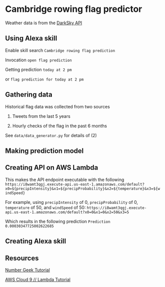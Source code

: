 # Cambridge rowing flag predictor
Weather data is from the [DarkSky API](https://darksky.net/dev)

## Using Alexa skill
Enable skill search `Cambridge rowing flag prediction`

Invocation `open flag prediction`

Getting prediction `today at 2 pm`

or `flag prediction for today at 2 pm`

## Gathering data
Historical flag data was collected from two sources

1. Tweets from the last 5 years

2. Hourly checks of the flag in the past 6 months

See `data/data_generator.py` for details of (2)

## Making prediction model

## Creating API on AWS Lambda

This makes the API endpoint executable with the following
`https://i8wamt3qgj.execute-api.us-east-1.amazonaws.com/default?x0=${precipIntensity}&x1=${precipProbability}&x2=${temperature}&x3=${windSpeed}`

For example, using `precipIntensity` of 0, `precipProbability` of 0, `temperature` of 50, and `windSpeed` of 50:
`https://i8wamt3qgj.execute-api.us-east-1.amazonaws.com/default?x0=0&x1=0&x2=50&x3=5`

Which results in the following prediction
`Prediction 0.00030347725002622685`

## Creating Alexa skill

## Resources

[Number Geek Tutorial](https://gist.github.com/muttoni/0b1ee638f6c74a0681f9d694cf11ef63)

[AWS Cloud 9 // Lambda Tutorial](https://medium.com/snapdocs-product-blog/model-services-for-the-cloud-from-the-cloud-or-cloud9-lambda-gateway-data-in-use-d161de65a9cf)